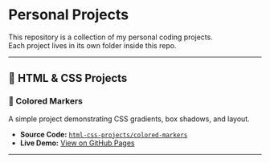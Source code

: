 # Personal Projects

This repository is a collection of my personal coding projects.  
Each project lives in its own folder inside this repo.

---

## 📂 HTML & CSS Projects

### 🎨 Colored Markers
A simple project demonstrating CSS gradients, box shadows, and layout.

- **Source Code:** [`html-css-projects/colored-markers`](./html-css-projects/colored-markers)  
- **Live Demo:** [View on GitHub Pages](https://kdscoder1997.github.io/Personal-Projects/html-css-projects/colored-markers/)

---